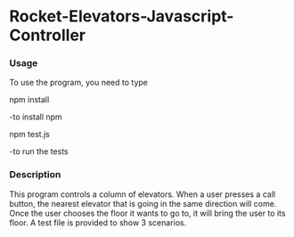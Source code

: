 # Rocket-Elevators-Javascript-Controller
### Usage

To use the program, you need to type 

npm install

-to install npm

npm test.js

-to run the tests 

### Description

This program controls a column of elevators. 
When a user presses a call button, the nearest elevator that is going in the same direction will come. 
Once the user chooses the floor it wants to go to, it will bring the user to its floor. 
A test file is provided to show 3 scenarios. 
